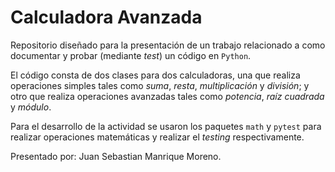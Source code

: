 # Calculadora Avanzada

Repositorio diseñado para la presentación de un trabajo relacionado a como documentar y probar (mediante *test*) un código en `Python`.

El código consta de dos clases para dos calculadoras, una que realiza operaciones simples tales como *suma*, *resta*, *multiplicación* y *división*; y otro que realiza operaciones avanzadas tales como *potencia*, *raíz cuadrada* y *módulo*.

Para el desarrollo de la actividad se usaron los paquetes `math` y `pytest` para realizar operaciones matemáticas y realizar el *testing* respectivamente.

Presentado por: Juan Sebastian Manrique Moreno.
